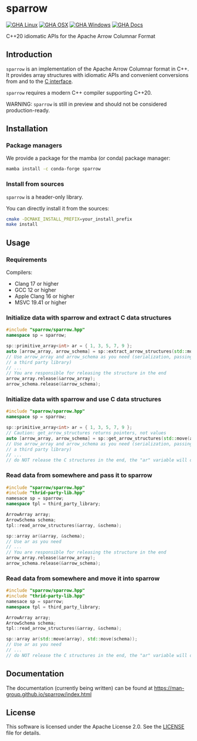 # sparrow

[![GHA Linux](https://github.com/man-group/sparrow/actions/workflows/linux.yml/badge.svg)](https://github.com/man-group/sparrow/actions/workflows/linux.yml)
[![GHA OSX](https://github.com/man-group/sparrow/actions/workflows/osx.yml/badge.svg)](https://github.com/man-group/sparrowr/actions/workflows/osx.yml)
[![GHA Windows](https://github.com/man-group/sparrow/actions/workflows/windows.yml/badge.svg)](https://github.com/man-group/sparrow/actions/workflows/windows.yml)
[![GHA Docs](https://github.com/man-group/sparrow/actions/workflows/docs.yml/badge.svg)](https://github.com/man-group/sparrow/actions/workflows/docs.yml)

C++20 idiomatic APIs for the Apache Arrow Columnar Format

## Introduction

`sparrow` is an implementation of the Apache Arrow Columnar format in C++. It provides array structures
with idiomatic APIs and convenient conversions from and to the [C interface](https://arrow.apache.org/docs/dev/format/CDataInterface.html#structure-definitions).

`sparrow` requires a modern C++ compiler supporting C++20.

WARNING: `sparrow` is still in preview and should not be considered production-ready.

## Installation

### Package managers

We provide a package for the mamba (or conda) package manager:

```bash
mamba install -c conda-forge sparrow
```

### Install from sources

`sparrow` is a header-only library.

You can directly install it from the sources:

```bash
cmake -DCMAKE_INSTALL_PREFIX=your_install_prefix
make install
```

## Usage

### Requirements

Compilers:
- Clang 17 or higher
- GCC 12 or higher
- Apple Clang 16 or higher
- MSVC 19.41 or higher

### Initialize data with sparrow and extract C data structures

```cpp
#include "sparrow/sparrow.hpp"
namespace sp = sparrow;

sp::primitive_array<int> ar = { 1, 3, 5, 7, 9 };
auto [arrow_array, arrow_schema] = sp::extract_arrow_structures(std::move(ar));
// Use arrow_array and arrow_schema as you need (serialization, passing it to
// a third party library)
// ...
// You are responsible for releasing the structure in the end
arrow_array.release(&arrow_array);
arrow_schema.release(&arrow_schema);
```

### Initialize data with sparrow and use C data structures

```cpp
#include "sparrow/sparrow.hpp"
namespace sp = sparrow;

sp::primitive_array<int> ar = { 1, 3, 5, 7, 9 };
// Caution: get_arrow_structures returns pointers, not values
auto [arrow_array, arrow_schema] = sp::get_arrow_structures(std::move(ar));
// Use arrow_array and arrow_schema as you need (serialization, passing it to
// a third party library)
// ...
// do NOT release the C structures in the end, the "ar" variable will do it for you
```

### Read data from somewhere and pass it to sparrow

```cpp
#include "sparrow/sparrow.hpp"
#include "thrid-party-lib.hpp"
namesace sp = sparrow;
namespace tpl = third_party_library;

ArrowArray array;
ArrowSchema schema;
tpl::read_arrow_structures(&array, &schema);

sp::array ar(&array, &schema);
// Use ar as you need
// ...
// You are responsible for releasing the structure in the end
arrow_array.release(&arrow_array);
arrow_schema.release(&arrow_schema);
```

### Read data from somewhere and move it into sparrow

```cpp
#include "sparrow/sparrow.hpp"
#include "thrid-party-lib.hpp"
namesace sp = sparrow;
namespace tpl = third_party_library;

ArrowArray array;
ArrowSchema schema;
tpl::read_arrow_structures(&array, &schema);

sp::array ar(std::move(array), std::move(schema));
// Use ar as you need
// ...
// do NOT release the C structures in the end, the "ar" variable will do it for you
```

## Documentation

The documentation (currently being written) can be found at https://man-group.github.io/sparrow/index.html

## License

This software is licensed under the Apache License 2.0. See the [LICENSE](LICENSE) file for details.
